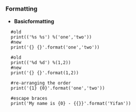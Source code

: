 ### Formatting

* **Basicformatting**
```
  #old
  print(('%s %s') %('one','two'))
  #new
  print('{} {}'.format('one','two'))
```
```
  #old
  print(('%d %d') %(1,2))
  #new
  print('{} {}'.format(1,2))
```
```  
  #re-arranging the order
  print('{1} {0}'.format('one','two'))
```
```
  #escape braces
  print('My name is {0} - {{}}'.format('Yifan'))
```



